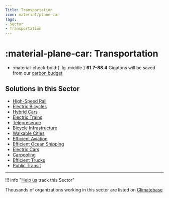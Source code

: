 ```yaml
---
Title: Transportation
icon: material/plane-car
Tags:
- Sector
- Transportation
---
```


# :material-plane-car: Transportation

<div class="grid cards" markdown>

-   :material-check-bold:{ .lg .middle } __61.7–88.4__ Gigatons will be saved from our [carbon budget](../glossary/#carbon-budget)

</div>

## Solutions in this Sector

* [High-Speed Rail](../solution-high-speed-rail)
* [Electric Bicycles](../solution-electric-bicycles)
* [Hybrid Cars](../solution-hybrid-cars)
* [Electric Trains](../solution-electric-trains)
* [Telepresence](../solution-telepresence)
* [Bicycle Infrastructure](../solution-bicycle-infrastructure)
* [Walkable Cities](../solution-walkable-cities)
* [Efficient Aviation](../solution-efficient-aviation)
* [Efficient Ocean Shipping](../solution-efficient-ocean-shipping)
* [Electric Cars](../solution-electric-cars)
* [Carpooling](../solution-carpooling)
* [Efficient Trucks](../solution-efficient-trucks)
* [Public Transit](../solution-public-transit)


* * *

!!! info "[Help us](../../contribute) track this Sector"

Thousands of organizations working in this sector are listed on [Climatebase](https://climatebase.org/organizations)